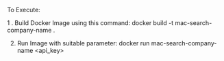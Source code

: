 To Execute:

1 . Build Docker Image using this command:
docker build -t mac-search-company-name .

2. Run Image with suitable parameter:
docker run mac-search-company-name <api_key> <mac-ip-address>